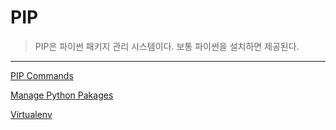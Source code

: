 # PIP

> PIP은 파이썬 패키지 관리 시스템이다. 보통 파이썬을 설치하면 제공된다.

---

[PIP Commands](PIP%20c0ddbebc8381490ea1df2f9a74965a92/PIP%20Commands%205d701218f3944fba9e5bd561e8955102.md)

[Manage Python Pakages](PIP%20c0ddbebc8381490ea1df2f9a74965a92/Manage%20Python%20Pakages%209dd440d0b3c3426f9de68d5ff8821ecc.md)

[Virtualenv](PIP%20c0ddbebc8381490ea1df2f9a74965a92/Virtualenv%20b305b447ce8e4fc6b12f40618e833635.md)